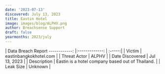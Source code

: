 ```yaml
---
date: '2023-07-13'
discovered: July 13, 2023
title: Eastin Hotel
image: images/blog/ALPHV.png
author: Breachsense Support
draft: false
yearmonths: 2023/july
---
```



| Data Breach Report
------------:     |:-------------:    | :-----:|
| Victim      | eastinbangkokhotel.com      | 
| Threat Actor      | ALPHV      | 
| Date Discovered      | Jul 13, 2023      | 
| Description      | Eastin is a hotel company based out of Thailand.      | 
| Leak Size      | Unknown      | 

